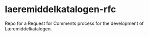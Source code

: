 # laeremiddelkatalogen-rfc
Repo for a Request for Comments process for the development of Læremiddelkatalogen.
